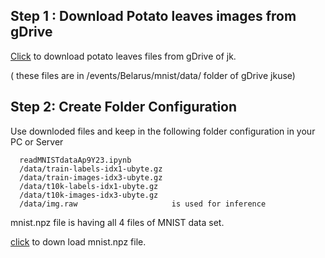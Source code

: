 

## Step 1 : Download Potato leaves images from gDrive
   
  
[Click](https://drive.google.com/drive/folders/1msPCMZA1mmH7ykjEHppeoJWeergQtsQD?usp=share_link) to download potato leaves files from gDrive of jk. 

( these files are in /events/Belarus/mnist/data/ folder of gDrive jkuse)

##  Step 2:  Create Folder Configuration

 Use downloded files and keep in the following folder configuration in your PC or Server
 
      readMNISTdataAp9Y23.ipynb
      /data/train-labels-idx1-ubyte.gz   
      /data/train-images-idx3-ubyte.gz   
      /data/t10k-labels-idx1-ubyte.gz  
      /data/t10k-images-idx3-ubyte.gz     
      /data/img.raw                     is used for inference



mnist.npz file is having all 4 files of MNIST data set.

[click](https://drive.google.com/drive/folders/1fr5hw1EZnJSDy-xhGekOZ_2-kTVSKC1C?usp=share_link) to down load mnist.npz file.



